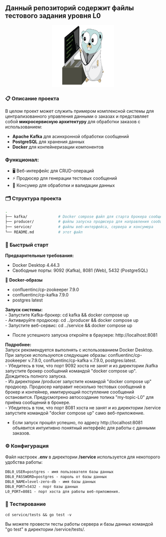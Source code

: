 ## Данный репозиторий содержит файлы тестового задания уровня L0  

<p align="center">
    <img src="GopherDoctor.png" alt="Гофер" width="200" height="200">
</p>

### 📋 Описание проекта  

В целом проект может служить примером комплексной системы для централизованного управления данными о заказах и представляет собой **микросервисную архитектуру** для обработки заказов с использованием:
- **Apache Kafka** для асинхронной обработки сообщений
- **PostgreSQL** для хранения данных
- **Docker** для контейнеризации компонентов

### Функционал:
- 🖥️ Веб-интерфейс для CRUD-операций
- ⚡ Продюсер для генерации тестовых сообщений
- 🔄 Консумер для обработки и валидации данных

### 🗂️ Структура проекта  

```bash
.
├── kafka/              # Docker compose файл для старта брокера сообщений
├── producer/           # файлы запуска продюсера для направления сообщений брокеру сообщений
├── service/            # файлы веб-интерфейса, сервера и консумера
└── README.md           # этот файл
```

### 🚀 Быстрый старт

**Предварительные требования:**
- Docker Desktop 4.44.3
- Свободные порты: 9092 (Kafka), 8081 (Web), 5432 (PostgreSQL)

🐳 **Docker-образы**
- confluentinc/cp-zookeeper 7.9.0  
- confluentinc/cp-kafka 7.9.0  
- postgres latest  

**Запуск системы:**  
    - Запустите Kafka-брокер: cd kafka && docker compose up  
    - Активируйте продюсер: cd ../producer && docker compose up  
    - Запустите веб-сервис: cd ../service && docker compose up  
  - После успешного запуска откройте в браузере: http://localhost:8081  

**Подробнее:**  
       Запуск рекомендуется выполнять с использованием Docker Desktop.  
       При запуске используются следующие образы: confluentinc/cp-zookeeper v.7.9.0, confluentinc/cp-kafka v.7.9.0, postgres:latest.  
      - Убедитесь в том, что порт 9092 хоста не занят и из директории /kafka запустите брокер сообщений командой "docker compose up". Дождитесь полного запуска.  
      - Из директории /producer запустите командой "docker compose up" продюсер. Продюсер направит несколько тестовых сообщений в брокер и контейнер, имитирующий поступление сообщений остановится. Предусмотрено автосоздание топика "my-topic-L0" для приёма сообщений в брокере.  
      - Убедитесь в том, что порт 8081 хоста не занят и из директории /service запустите командой "docker compose up" само веб-приложение.  

- Если запуск прошёл успешно, по адресу http://localhost:8081 объявится интуитивно понятный интерфейс для работы с данными заказов.  

### ⚙️ Конфигурация

Файл настроек **.env** в директории **/service** используется для некоторого удобства работы:

    DBL0_USER=postgres - имя пользователя базы данных 
    DBL0_PASSWORD=postgres - пароль от базы данных 
    DBL0_NAME=level-zero-db - имя базы данных  
    DBL0_PORT=5432 - порт базы данных  
    L0_PORT=8081 - порт хоста для работы веб-приложения.  

### 🧪 Тестирование

    cd service/tests && go test -v

Вы можете провести тесты работы сервера и базы данных командой "go test" в директории /service/tests/.  